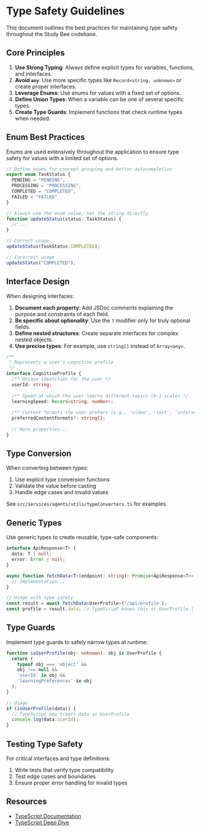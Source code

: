 
# Type Safety Guidelines

This document outlines the best practices for maintaining type safety throughout the Study Bee codebase.

## Core Principles

1. **Use Strong Typing**: Always define explicit types for variables, functions, and interfaces.
2. **Avoid `any`**: Use more specific types like `Record<string, unknown>` or create proper interfaces.
3. **Leverage Enums**: Use enums for values with a fixed set of options.
4. **Define Union Types**: When a variable can be one of several specific types.
5. **Create Type Guards**: Implement functions that check runtime types when needed.

## Enum Best Practices

Enums are used extensively throughout the application to ensure type safety for values with a limited set of options.

```typescript
// Define enums for concept grouping and better autocompletion
export enum TaskStatus {
  PENDING = "PENDING",
  PROCESSING = "PROCESSING",
  COMPLETED = "COMPLETED",
  FAILED = "FAILED"
}

// Always use the enum value, not the string directly
function updateStatus(status: TaskStatus) {
  // ...
}

// Correct usage
updateStatus(TaskStatus.COMPLETED);

// Incorrect usage
updateStatus("COMPLETED");
```

## Interface Design

When designing interfaces:

1. **Document each property**: Add JSDoc comments explaining the purpose and constraints of each field.
2. **Be specific about optionality**: Use the `?` modifier only for truly optional fields.
3. **Define nested structures**: Create separate interfaces for complex nested objects.
4. **Use precise types**: For example, use `string[]` instead of `Array<any>`.

```typescript
/**
 * Represents a user's cognitive profile
 */
interface CognitiveProfile {
  /** Unique identifier for the user */
  userId: string;
  
  /** Speed at which the user learns different topics (0-1 scale) */
  learningSpeed: Record<string, number>;
  
  /** Content formats the user prefers (e.g., 'video', 'text', 'interactive') */
  preferredContentFormats?: string[];
  
  // More properties...
}
```

## Type Conversion

When converting between types:

1. Use explicit type conversion functions
2. Validate the value before casting
3. Handle edge cases and invalid values

See `src/services/agents/utils/typeConverters.ts` for examples.

## Generic Types

Use generic types to create reusable, type-safe components:

```typescript
interface ApiResponse<T> {
  data: T | null;
  error: Error | null;
}

async function fetchData<T>(endpoint: string): Promise<ApiResponse<T>> {
  // Implementation...
}

// Usage with type safety
const result = await fetchData<UserProfile>('/api/profile');
const profile = result.data; // TypeScript knows this is UserProfile | null
```

## Type Guards

Implement type guards to safely narrow types at runtime:

```typescript
function isUserProfile(obj: unknown): obj is UserProfile {
  return (
    typeof obj === 'object' &&
    obj !== null &&
    'userId' in obj &&
    'learningPreferences' in obj
  );
}

// Usage
if (isUserProfile(data)) {
  // TypeScript now treats data as UserProfile
  console.log(data.userId);
}
```

## Testing Type Safety

For critical interfaces and type definitions:

1. Write tests that verify type compatibility
2. Test edge cases and boundaries
3. Ensure proper error handling for invalid types

## Resources

- [TypeScript Documentation](https://www.typescriptlang.org/docs/)
- [TypeScript Deep Dive](https://basarat.gitbook.io/typescript/)
